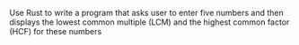 Use Rust to write a program that asks user to enter five numbers and then displays the lowest common multiple (LCM) and the highest common factor (HCF) for these numbers